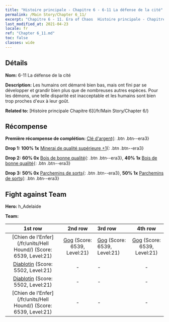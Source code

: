 ```yaml
---
title: "Histoire principale - Chapitre 6 - 6-11 La défense de la cité"
permalink: /Main Story/Chapter 6_11/
excerpt: "Chapitre 6 - 11. Era of Chaos  Histoire principale - Chapitre 6_11. 6-11 La défense de la cité"
last_modified_at: 2021-04-23
locale: fr
ref: "Chapter 6_11.md"
toc: false
classes: wide
---
```


## Détails

 **Nom:** 6-11 La défense de la cité

 **Description:** Les humains ont démarré bien bas, mais ont fini par se développer et grandir bien plus que de nombreuses autres espèces. Pour les démons, une telle disparité est inacceptable et les humains sont bien trop proches d'eux à leur goût.

 **Related to:** [Histoire principale Chapitre 6](/fr/Main Story/Chapter 6/)

## Récompense

 **Première récompense de complétion:** [Clé d'argent](/ItemsFR/con_693/){: .btn .btn--era3}

 **Drop 1:** **100% 1x** [Minerai de qualité supérieure +1](/ItemsFR/mat_19/){: .btn .btn--era3}

 **Drop 2:** **60% 0x** [Bois de bonne qualité](/ItemsFR/mat_13/){: .btn .btn--era3}, **40% 1x** [Bois de bonne qualité](/ItemsFR/mat_13/){: .btn .btn--era3}

 **Drop 3:** **50% 0x** [Parchemins de sorts](/ItemsFR/con_694/){: .btn .btn--era3}, **50% 1x** [Parchemins de sorts](/ItemsFR/con_694/){: .btn .btn--era3}


## Fight against Team
 **Hero:** h_Adelaide

 **Team:**


  | 1st row | 2nd row | 3rd row | 4th row |
  |:----:|:----:|:----|:----:|
  | [Chien de l'Enfer](/fr/units/Hell Hound/) (Score: 6539, Level:21)  | [Gog](/fr/units/Gog/) (Score: 6539, Level:21)  | [Gog](/fr/units/Gog/) (Score: 6539, Level:21)  | [Gog](/fr/units/Gog/) (Score: 6539, Level:21)  |
  | [Diablotin](/fr/units/Imp/) (Score: 5502, Level:21)  | - | - | - |
  | [Diablotin](/fr/units/Imp/) (Score: 5502, Level:21)  | - | - | - |
  | [Chien de l'Enfer](/fr/units/Hell Hound/) (Score: 6539, Level:21)  | - | - | - |



